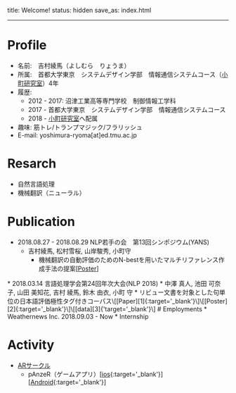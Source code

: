 title: Welcome!
status: hidden
save_as: index.html

---
# Profile
* 名前:　吉村綾馬（よしむら　りょうま）
* 所属:　首都大学東京　システムデザイン学部　情報通信システムコース（[小町研究室](http://cl.sd.tmu.ac.jp/)）4年
* 履歴:
	* 2012 - 2017: 沼津工業高等専門学校　制御情報工学科
	* 2017 - 首都大学東京　システムデザイン学部　情報通信システムコース
	* 2018 - [小町研究室](http://cl.sd.tmu.ac.jp/)へ配属
* 趣味: 筋トレ/トランプマジック/フラリッシュ
* E-mail: yoshimura-ryoma[at]ed.tmu.ac.jp 


# Resarch
* 自然言語処理
* 機械翻訳（ニューラル）

# Publication
* 2018.08.27 - 2018.08.29 NLP若手の会　第13回シンポジウム(YANS)
	* 吉村綾馬, 松村雪桜, 山岸駿秀, 小町守
		* 機械翻訳の自動評価のためのN-bestを用いたマルチリファレンス作成手法の提案\[[Poster][6]\]
<div style="margin-bottom: 1em;"></div>
* 2018.03.14 言語処理学会第24回年次大会(NLP 2018)
	* 中澤 真人, 池田 可奈子, 山田 美知花, 吉村 綾馬, 鈴木 由衣, 小町 守 
		* リビュー文書を対象とした句単位の日本語評価極性タグ付きコーパス\[[Paper][1]{:target='_blank'}\]\[[Poster][2]{:target='_blank'}\]\[[data][3]{'target='_blank'}\]
# Employments
* Weathernews Inc. 2018.09.03 - Now
	* Internship

# Activity
* [ARサークル](http://arcircle.net/)
	* pAnzeR（ゲームアプリ）\[[ios][4]{:target='_blank'}\]\[[Android][5]{:target='_blank'}\]

[1]: http://www.anlp.jp/proceedings/annual_meeting/2018/pdf_dir/P7-7.pdf
[2]: https://drive.google.com/file/d/0B9PW8YU7ZMIFU1pabVBacWVHV3pxT094T3RwUnIwX1FIVWVv/view
[3]: https://github.com/tmu-nlp/sentiment-treebank
[4]: https://itunes.apple.com/jp/app/panzer/id1413700616?mt=8
[5]: https://play.google.com/store/apps/details?id=net.ARCircle.pAnzeR
[6]: https://drive.google.com/file/d/1VjBWnfIvLgdRsh0qOzPm2ODIkclTZOZ7/view{:target='_blank'}
